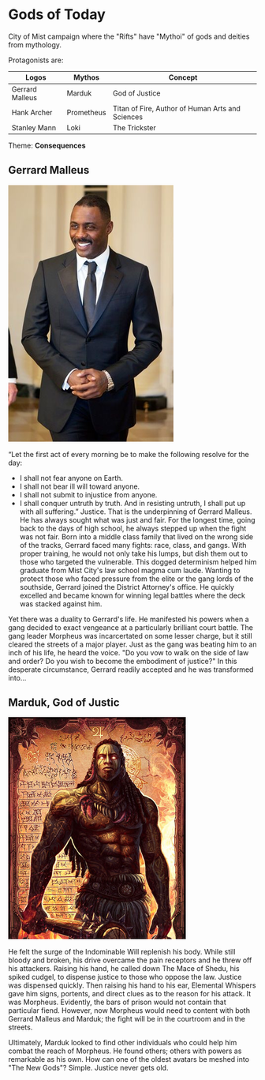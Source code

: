 # Gods of Today

City of Mist campaign where the "Rifts" have "Mythoi" of gods and deities from mythology.

Protagonists are:

|   Logos           |   Mythos      |   Concept
|-------------------|---------------|------------------
|   Gerrard Malleus |   Marduk      |   God of Justice
|   Hank Archer     |   Prometheus  |   Titan of Fire, Author of Human Arts and Sciences
|   Stanley Mann    |   Loki        |   The Trickster

Theme: **Consequences**

## Gerrard Malleus
![Gerrard Malleus](assets/images/gerrard.jpeg "Gerrard Malleus")

“Let the first act of every morning be to make the following resolve for the day:
- I shall not fear anyone on Earth.
- I shall not bear ill will toward anyone.
- I shall not submit to injustice from anyone.
- I shall conquer untruth by truth. And in resisting untruth, I shall put up with all suffering.”
  Justice. That is the underpinning of Gerrard Malleus. He has always sought what was just and fair. For the longest time, going back to the days of high school, he always stepped up when the fight was not fair. Born into a middle class family that lived on the wrong side of the tracks, Gerrard faced many fights: race, class, and gangs. With proper training, he would not only take his lumps, but dish them out to those who targeted the vulnerable. This dogged determinism helped him graduate from Mist City's law school magma cum laude. Wanting to protect those who faced pressure from the elite or the gang lords of the southside, Gerrard joined the District Attorney's office. He quickly excelled and became known for winning legal battles where the deck was stacked against him.

Yet there was a duality to Gerrard's life. He manifested his powers when a gang decided to exact vengeance at a particularly brilliant court battle. The gang leader Morpheus was incarcertated on some lesser charge, but it still cleared the streets of a major player. Just as the gang was beating him to an inch of his life, he heard the voice. "Do you vow to walk on the side of law and order? Do you wish to become the embodiment of justice?" In this desperate circumstance, Gerrard readily accepted and he was transformed into...

## Marduk, God of Justic

![Marduk](assets/images/Marduk.jpeg "Marduk")

He felt the surge of the Indominable Will replenish his body. While still bloody and broken, his drive overcame the pain receptors and he threw off his attackers. Raising his hand, he called down The Mace of Shedu, his spiked cudgel, to dispense justice to those who oppose the law. Justice was dispensed quickly. Then raising his hand to his ear, Elemental Whispers gave him signs, portents, and direct clues as to the reason for his attack. It was Morpheus. Evidently, the bars of prison would not contain that particular fiend. However, now Morpheus would need to content with both Gerrard Malleus and Marduk; the fight will be in the courtroom and in the streets.


Ultimately, Marduk looked to find other individuals who could help him combat the reach of Morpheus. He found others; others with powers as remarkable as his own. How can one of the oldest avatars be meshed into "The New Gods"? Simple. Justice never gets old. 